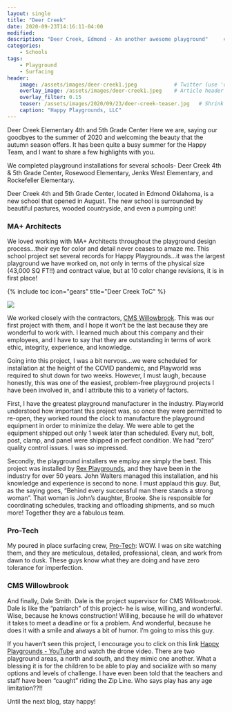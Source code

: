 ```yaml
---
layout: single
title: "Deer Creek"
date: 2020-09-23T14:16:11-04:00
modified:
description: "Deer Creek, Edmond - An another awesome playground"     # For Twitter, not the Title
categories:
    - Schools
tags:
    - Playground
    - Surfacing
header:
    image: /assets/images/deer-creek1.jpeg            # Twitter (use 'overlay_image')
    overlay_image: /assets/images/deer-creek1.jpeg    # Article header at 2048x768
    overlay_filter: 0.15
    teaser: /assets/images/2020/09/23/deer-creek-teaser.jpg   # Shrink image to 575x216
    caption: "Happy Playgrounds, LLC"
---
```


Deer Creek Elementary 4th and 5th Grade Center
Here we are, saying our goodbyes to the summer of 2020 and welcoming the beauty that the autumn season offers. It has been quite a busy summer for the Happy Team, and I want to share a few highlights with you.

We completed playground installations for several schools- Deer Creek 4th & 5th Grade Center, Rosewood Elementary, Jenks West Elementary, and Rockefeller Elementary.

Deer Creek 4th and 5th Grade Center, located in Edmond Oklahoma, is a new school that opened in August. The new school is surrounded by beautiful pastures, wooded countryside, and even a pumping unit!

### MA+ Architects
We loved working with MA+ Architects throughout the playground design process…their eye for color and detail never ceases to amaze me. This school project set several records for Happy Playgrounds…it was the largest playground we have worked on, not only in terms of the physical size (43,000 SQ FT!!) and contract value, but at 10 color change revisions, it is in first place!


<!-- Table of Contents -->
{% include toc icon="gears" title="Deer Creek ToC" %}

<img src="https://d1wfqjcm45bc90.cloudfront.net/fit-in/900x335/deer-creek-blog3.jpg" />

We worked closely with the contractors, <a href="https://www.cmswillowbrook.com" title="Happy Playgrounds" target="_blank">CMS Willowbrook</a>. This was our first project with them, and I hope it won’t be the last because they are wonderful to work with. I learned much about this company and their employees, and I have to say that they are outstanding in terms of work ethic, integrity, experience, and knowledge.


Going into this project, I was a bit nervous…we were scheduled for installation at the height of the COVID pandemic, and Playworld was required to shut down for two weeks. However, I must laugh, because honestly, this was one of the easiest, problem-free playground projects I have been involved in, and I attribute this to a variety of factors.

First, I have the greatest playground manufacturer in the industry. Playworld understood how important this project was, so once they were permitted to re-open, they worked round the clock to manufacture the playground equipment in order to minimize the delay. We were able to get the equipment shipped out only 1 week later than scheduled. Every nut, bolt, post, clamp, and panel were shipped in perfect condition. We had “zero” quality control issues.  I was so impressed.

Secondly, the playground installers we employ are simply the best. This project was installed by <a href="https://rexplayground.com" title="Happy Playgrounds" target="_blank">Rex Playgrounds</a>, and they have been in the industry for over 50 years.  John Walters managed this installation, and his knowledge and experience is second to none. I must applaud this guy. But, as the saying goes, “Behind every successful man there stands a strong woman”. That woman is John’s daughter, Brooke. She is responsible for coordinating schedules, tracking and offloading shipments, and so much more! Together they are a fabulous team.

### Pro-Tech

My poured in place surfacing crew, <a href="https://pro-techssurfacing.com/" title="Happy Playgrounds" target="_blank">Pro-Tech</a>: WOW. I was on site watching them, and they are meticulous, detailed, professional, clean, and work from dawn to dusk. These guys know what they are doing and have zero tolerance for imperfection.

### CMS Willowbrook
And finally, Dale Smith. Dale is the project supervisor for CMS Willowbrook. Dale is like the “patriarch” of this project- he is wise, willing, and wonderful. Wise, because he knows construction! Willing, because he will do whatever it takes to meet a deadline or fix a problem. And wonderful, because he does it with a smile and always a bit of humor. I’m going to miss this guy.

If you haven’t seen this project, I encourage you to click on this link <a href="https://youtu.be/xtz6G6zSMxo" title="Happy Playgrounds" target="_blank">Happy Playgrounds - YouTube</a> <a href="https://youtu.be/xtz6G6zSMxo" title="Happy Playgrounds" target="_blank"><em class="fa fa-youtube-play" aria-hidden="true"></em>
</a> and watch the drone video. There are two playground areas, a north and south, and they mimic one another. What a blessing it is for the children to be able to play and socialize with so many options and levels of challenge. I have even been told that the teachers and staff have been “caught” riding the Zip Line. Who says play has any age limitation??!!

Until the next blog, stay happy!
